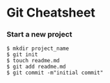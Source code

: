 # Git Cheatsheet

### Start a new project

```shell
$ mkdir project_name
$ git init
$ touch readme.md
$ git add readme.md
$ git commit -m"initial commit"
```


